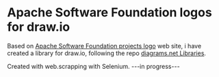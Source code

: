# Apache Software Foundation logos for draw.io
Based on [Apache Software Foundation projects logo](https://apache.org/logos/) web site, i have created a library for draw.io, following the repo [diagrams.net Libraries](https://github.com/jgraph/drawio-libs). 

Created with web.scrapping with Selenium.
---in progress---
